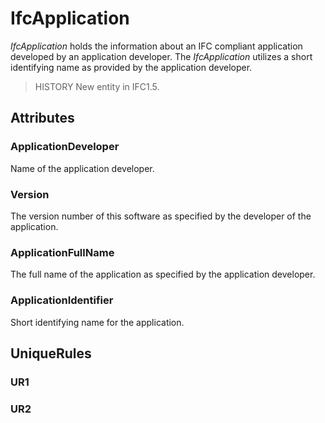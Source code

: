 # IfcApplication

_IfcApplication_ holds the information about an IFC compliant application developed by an application developer. The _IfcApplication_ utilizes a short identifying name as provided by the application developer.<!-- end of definition -->

> HISTORY New entity in IFC1.5.

## Attributes

### ApplicationDeveloper
Name of the application developer.

### Version
The version number of this software as specified by the developer of the application.

### ApplicationFullName
The full name of the application as specified by the application developer.

### ApplicationIdentifier
Short identifying name for the application.

## UniqueRules

### UR1


### UR2

